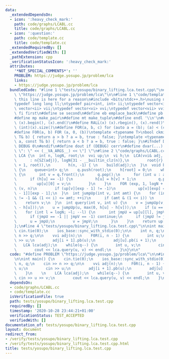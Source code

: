 ```yaml
---
data:
  _extendedDependsOn:
  - icon: ':heavy_check_mark:'
    path: code/graphs/LCABL.cc
    title: code/graphs/LCABL.cc
  - icon: ':question:'
    path: code/template.cc
    title: code/template.cc
  _extendedRequiredBy: []
  _extendedVerifiedWith: []
  _pathExtension: cpp
  _verificationStatusIcon: ':heavy_check_mark:'
  attributes:
    '*NOT_SPECIAL_COMMENTS*': ''
    PROBLEM: https://judge.yosupo.jp/problem/lca
    links:
    - https://judge.yosupo.jp/problem/lca
  bundledCode: "#line 1 \"tests/yosupo/binary_lifting.lca.test.cpp\"\n#define PROBLEM\
    \ \"https://judge.yosupo.jp/problem/lca\"\n\n#line 1 \"code/template.cc\"\n//\
    \ this line is here for a reason\n#include <bits/stdc++.h>\nusing namespace std;\n\
    typedef long long ll;\ntypedef pair<int, int> ii;\ntypedef vector<int> vi;\ntypedef\
    \ vector<ii> vii;\ntypedef vector<vi> vvi;\ntypedef vector<vii> vvii;\n#define\
    \ fi first\n#define se second\n#define eb emplace_back\n#define pb push_back\n\
    #define mp make_pair\n#define mt make_tuple\n#define endl '\\n'\n#define ALL(x)\
    \ (x).begin(), (x).end()\n#define RALL(x) (x).rbegin(), (x).rend()\n#define SZ(x)\
    \ (int)(x).size()\n#define FOR(a, b, c) for (auto a = (b); (a) < (c); ++(a))\n\
    #define F0R(a, b) FOR (a, 0, (b))\ntemplate <typename T>\nbool ckmin(T& a, const\
    \ T& b) { return a > b ? a = b, true : false; }\ntemplate <typename T>\nbool ckmax(T&\
    \ a, const T& b) { return a < b ? a = b, true : false; }\n#ifndef DEBUG\n#define\
    \ DEBUG 0\n#endif\n#define dout if (DEBUG) cerr\n#define dvar(...) \" [\" << #__VA_ARGS__\
    \ \": \" << (__VA_ARGS__) << \"] \"\n#line 2 \"code/graphs/LCABL.cc\"\nstruct\
    \ LCA {\n  int n, logN, root;\n  vvi up;\n  vi h;\n  LCA(vvi& adj, int r = 0)\n\
    \      : n{SZ(adj)}, logN{31 - __builtin_clz(n)},\n        root{r}, up(n, vi(logN\
    \ + 1, root)),\n        h(n, -1) { \n    build(adj);\n  }\n  void build(vvi& adj)\
    \ {\n    queue<int> q;\n    q.push(root);\n    h[root] = 0;\n    while (SZ(q))\
    \ {\n      int v = q.front();\n      q.pop();\n      for (int u : adj[v])\n  \
    \      if (h[u] == -1) {\n          h[u] = h[v] + 1;\n          q.push(u);\n \
    \         up[u][0] = v;\n        }\n    }\n    FOR (exp, 1, logN + 1)\n      F0R\
    \ (v, n)\n        if (up[v][exp - 1] != -1)\n          up[v][exp] = up[up[v][exp\
    \ - 1]][exp - 1];\n  }\n  int jumpUp(int v, int amt) {\n    for (int i = 0; v\
    \ != -1 && (1 << i) <= amt; ++i)\n      if (amt & (1 << i)) \n        v = up[v][i];\n\
    \    return v;\n  }\n  int query(int v, int u) {\n    v = jumpUp(v, max(0, h[v]\
    \ - h[u]));\n    u = jumpUp(u, max(0, h[u] - h[v]));\n    if (u == v) return u;\n\
    \    for (int l = logN; ~l; --l) {\n      int jmpU = up[u][l], jmpV = up[v][l];\n\
    \      if (jmpU == -1 || jmpV == -1) continue;\n      if (jmpU != jmpV) {\n  \
    \      u = jmpU;\n        v = jmpV;\n      }\n    }\n    return up[v][0];\n  }\n\
    };\n#line 4 \"tests/yosupo/binary_lifting.lca.test.cpp\"\n\nint main() {\n   \
    \ cin.tie(0);\n    ios_base::sync_with_stdio(0);\n\n    int n, q;\n    cin >>\
    \ n >> q;\n\n    vvi adj(n);\n    F0R(i, n - 1) {\n        int u;\n        cin\
    \ >> u;\n        adj[i + 1].pb(u);\n        adj[u].pb(i + 1);\n    }\n    \n \
    \   LCA lca(adj);\n    while(q--) {\n        int u, v;\n        cin >> u >> v;\n\
    \        cout << lca.query(u, v) << endl;\n    }\n}\n\n"
  code: "#define PROBLEM \"https://judge.yosupo.jp/problem/lca\"\n\n#include \"../../code/graphs/LCABL.cc\"\
    \n\nint main() {\n    cin.tie(0);\n    ios_base::sync_with_stdio(0);\n\n    int\
    \ n, q;\n    cin >> n >> q;\n\n    vvi adj(n);\n    F0R(i, n - 1) {\n        int\
    \ u;\n        cin >> u;\n        adj[i + 1].pb(u);\n        adj[u].pb(i + 1);\n\
    \    }\n    \n    LCA lca(adj);\n    while(q--) {\n        int u, v;\n       \
    \ cin >> u >> v;\n        cout << lca.query(u, v) << endl;\n    }\n}\n\n"
  dependsOn:
  - code/graphs/LCABL.cc
  - code/template.cc
  isVerificationFile: true
  path: tests/yosupo/binary_lifting.lca.test.cpp
  requiredBy: []
  timestamp: '2020-10-28 23:44:21+01:00'
  verificationStatus: TEST_ACCEPTED
  verifiedWith: []
documentation_of: tests/yosupo/binary_lifting.lca.test.cpp
layout: document
redirect_from:
- /verify/tests/yosupo/binary_lifting.lca.test.cpp
- /verify/tests/yosupo/binary_lifting.lca.test.cpp.html
title: tests/yosupo/binary_lifting.lca.test.cpp
---
```

